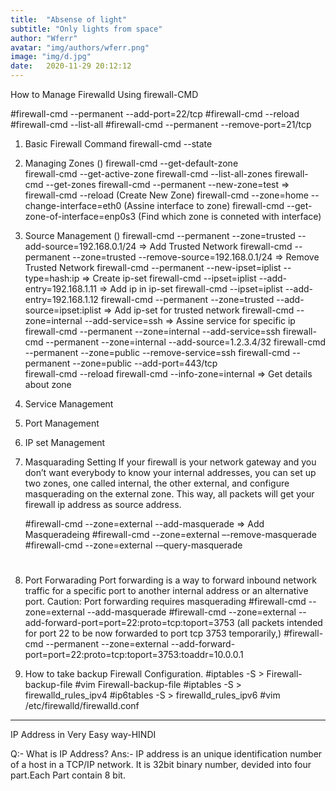 ```yaml
---
title:  "Absense of light"
subtitle: "Only lights from space"
author: "Wferr"
avatar: "img/authors/wferr.png"
image: "img/d.jpg"
date:   2020-11-29 20:12:12
---
```


How to Manage Firewalld Using firewall-CMD

#firewall-cmd --permanent --add-port=22/tcp
#firewall-cmd --reload
#firewall-cmd --list-all
#firewall-cmd --permanent --remove-port=21/tcp


1. Basic Firewall Command 
	firewall-cmd --state
		
	

2. Managing Zones	()
	firewall-cmd --get-default-zone  
	firewall-cmd --get-active-zone
	firewall-cmd --list-all-zones
	firewall-cmd --get-zones
	firewall-cmd --permanent --new-zone=test    => firewall-cmd --reload     (Create New Zone)
	firewall-cmd --zone=home --change-interface=eth0						 (Assine interface to zone)
	firewall-cmd --get-zone-of-interface=enp0s3								 (Find which zone is conneted with interface)
	
	
	
	

3. Source Management		()
	firewall-cmd --permanent --zone=trusted --add-source=192.168.0.1/24			=>			Add Trusted Network
	firewall-cmd --permanent --zone=trusted --remove-source=192.168.0.1/24		=>			Remove Trusted Network
	firewall-cmd --permanent --new-ipset=iplist --type=hash:ip					=>			Create ip-set
	firewall-cmd --ipset=iplist --add-entry=192.168.1.11						=>			Add ip in ip-set
	firewall-cmd --ipset=iplist --add-entry=192.168.1.12
	firewall-cmd --permanent --zone=trusted --add-source=ipset:iplist			=>			Add ip-set for trusted network
	firewall-cmd --zone=internal --add-service=ssh								=>			Assine service for specific ip
	firewall-cmd --permanent --zone=internal --add-service=ssh 
	firewall-cmd --permanent --zone=internal --add-source=1.2.3.4/32 
	firewall-cmd --permanent --zone=public --remove-service=ssh 
	firewall-cmd --permanent --zone=public --add-port=443/tcp		
	firewall-cmd --reload
	firewall-cmd --info-zone=internal											=>			Get details about zone
	
4. Service Management
5. Port Management
6. IP set Management

7. Masquarading Setting 
	If your firewall is your network gateway and you don’t want everybody to know your internal addresses, you can set up two zones, one called internal, 
	the other external, and configure masquerading on the external zone. This way, all packets will get your firewall ip address as source address.
	
	#firewall-cmd --zone=external --add-masquerade					=>		Add Masqueradeing 
	#firewall-cmd --zone=external –-remove-masquerade
	#firewall-cmd --zone=external -–query-masquerade
	#
	
	
8. Port Forwarading
	Port forwarding is a way to forward inbound network traffic for a specific port to another internal address or an alternative port.
	Caution: Port forwarding requires masquerading 
	#firewall-cmd --zone=external --add-masquerade
	#firewall-cmd --zone=external --add-forward-port=port=22:proto=tcp:toport=3753     (all packets intended for port 22 to be now forwarded to port tcp 3753 temporarily,)
	#firewall-cmd --permanent --zone=external --add-forward-port=port=22:proto=tcp:toport=3753:toaddr=10.0.0.1
	
9. How to take backup Firewall Configuration.
	#iptables -S > Firewall-backup-file
	#vim Firewall-backup-file
	#iptables -S > firewalld_rules_ipv4
	#ip6tables -S > firewalld_rules_ipv6
	#vim /etc/firewalld/firewalld.conf
	


___________________________________________________________________________________________________________________________
IP Address in Very Easy way-HINDI

Q:- What is IP Address?
Ans:- IP address is an unique identification number of a host in a TCP/IP network. It is 32bit binary number, devided into four part.Each Part contain 8 bit.
